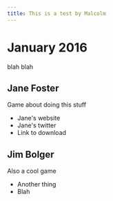 ```yaml
---
title: This is a test by Malcolm
---
```


# January 2016

blah blah

## Jane Foster

Game about doing this stuff

* Jane's website
* Jane's twitter
* Link to download

## Jim Bolger

Also a cool game

* Another thing
* Blah
